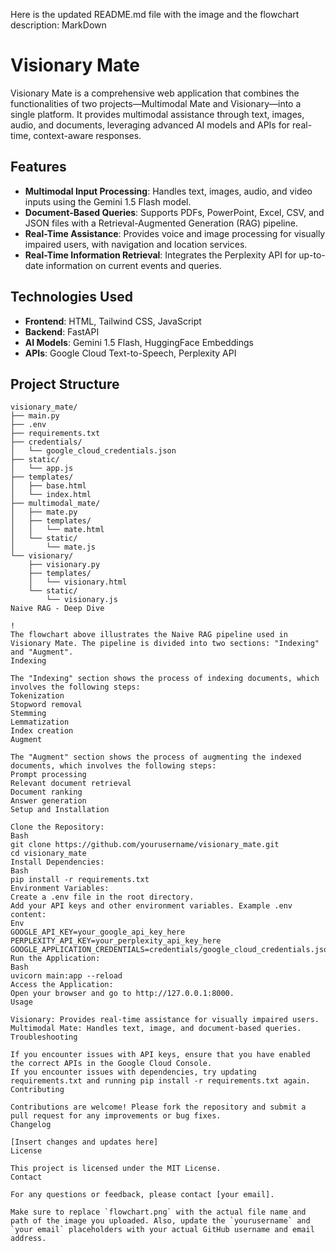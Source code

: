 
Here is the updated README.md file with the image and the flowchart description:
MarkDown
# Visionary Mate

Visionary Mate is a comprehensive web application that combines the functionalities of two projects—Multimodal Mate and Visionary—into a single platform. It provides multimodal assistance through text, images, audio, and documents, leveraging advanced AI models and APIs for real-time, context-aware responses.

## Features

- **Multimodal Input Processing**: Handles text, images, audio, and video inputs using the Gemini 1.5 Flash model.
- **Document-Based Queries**: Supports PDFs, PowerPoint, Excel, CSV, and JSON files with a Retrieval-Augmented Generation (RAG) pipeline.
- **Real-Time Assistance**: Provides voice and image processing for visually impaired users, with navigation and location services.
- **Real-Time Information Retrieval**: Integrates the Perplexity API for up-to-date information on current events and queries.

## Technologies Used

- **Frontend**: HTML, Tailwind CSS, JavaScript
- **Backend**: FastAPI
- **AI Models**: Gemini 1.5 Flash, HuggingFace Embeddings
- **APIs**: Google Cloud Text-to-Speech, Perplexity API

## Project Structure

```plaintext
visionary_mate/
├── main.py
├── .env
├── requirements.txt
├── credentials/
│   └── google_cloud_credentials.json
├── static/
│   └── app.js
├── templates/
│   ├── base.html
│   └── index.html
├── multimodal_mate/
│   ├── mate.py
│   ├── templates/
│   │   └── mate.html
│   └── static/
│       └── mate.js
└── visionary/
    ├── visionary.py
    ├── templates/
    │   └── visionary.html
    └── static/
        └── visionary.js
Naive RAG - Deep Dive

!
The flowchart above illustrates the Naive RAG pipeline used in Visionary Mate. The pipeline is divided into two sections: "Indexing" and "Augment".
Indexing

The "Indexing" section shows the process of indexing documents, which involves the following steps:
Tokenization
Stopword removal
Stemming
Lemmatization
Index creation
Augment

The "Augment" section shows the process of augmenting the indexed documents, which involves the following steps:
Prompt processing
Relevant document retrieval
Document ranking
Answer generation
Setup and Installation

Clone the Repository:
Bash
git clone https://github.com/yourusername/visionary_mate.git
cd visionary_mate
Install Dependencies:
Bash
pip install -r requirements.txt
Environment Variables:
Create a .env file in the root directory.
Add your API keys and other environment variables. Example .env content:
Env
GOOGLE_API_KEY=your_google_api_key_here
PERPLEXITY_API_KEY=your_perplexity_api_key_here
GOOGLE_APPLICATION_CREDENTIALS=credentials/google_cloud_credentials.json
Run the Application:
Bash
uvicorn main:app --reload
Access the Application:
Open your browser and go to http://127.0.0.1:8000.
Usage

Visionary: Provides real-time assistance for visually impaired users.
Multimodal Mate: Handles text, image, and document-based queries.
Troubleshooting

If you encounter issues with API keys, ensure that you have enabled the correct APIs in the Google Cloud Console.
If you encounter issues with dependencies, try updating requirements.txt and running pip install -r requirements.txt again.
Contributing

Contributions are welcome! Please fork the repository and submit a pull request for any improvements or bug fixes.
Changelog

[Insert changes and updates here]
License

This project is licensed under the MIT License.
Contact

For any questions or feedback, please contact [your email].

Make sure to replace `flowchart.png` with the actual file name and path of the image you uploaded. Also, update the `yourusername` and `your email` placeholders with your actual GitHub username and email address.
